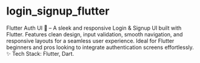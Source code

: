 # login_signup_flutter
Flutter Auth UI 🚀 – A sleek and responsive Login &amp; Signup UI built with Flutter. Features clean design, input validation, smooth navigation, and responsive layouts for a seamless user experience. Ideal for Flutter beginners and pros looking to integrate authentication screens effortlessly. ✨ Tech Stack: Flutter, Dart.
